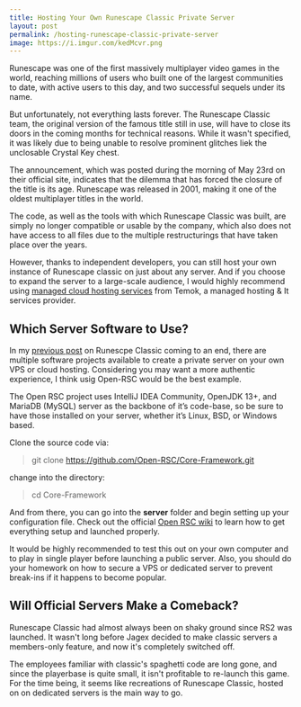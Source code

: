 ```yaml
---
title: Hosting Your Own Runescape Classic Private Server
layout: post
permalink: /hosting-runescape-classic-private-server
image: https://i.imgur.com/kedMcvr.png
---
```


Runescape was one of the first massively multiplayer video games in the world, reaching millions of users who built one of the largest communities to date, with active users to this day, and two successful sequels under its name.

But unfortunately, not everything lasts forever. The Runescape Classic team, the original version of the famous title still in use, will have to close its doors in the coming months for technical reasons. While it wasn't specified, it was likely due to being unable to resolve prominent glitches liek the unclosable Crystal Key chest.

The announcement, which was posted during the morning of May 23rd on their official site, indicates that the dilemma that has forced the closure of the title is its age. Runescape was released in 2001, making it one of the oldest multiplayer titles in the world.

The code, as well as the tools with which Runescape Classic was built, are simply no longer compatible or usable by the company, which also does not have access to all files due to the multiple restructurings that have taken place over the years.

However, thanks to independent developers, you can still host your own instance of Runescape classic on just about any server. And if you choose to expand the server to a large-scale audience, I would highly recommend using [managed cloud hosting services](http://www.temok.com/) from Temok, a managed hosting & It services provider.

## Which Server Software to Use?

In my [previous post](https://www.runescapehall.net/2020/04/27/runescape-classic-is-dead.html) on Runescpe Classic coming to an end, there are multiple software projects available to create a private server on your own VPS or cloud hosting. Considering you may want a more authentic experience, I think usig Open-RSC would be the best example.

The Open RSC project uses IntelliJ IDEA Community, OpenJDK 13+, and MariaDB (MySQL) server as the backbone of it’s code-base, so be sure to have those installed on your server, whether it’s Linux, BSD, or Windows based.

Clone the source code via:

> git clone https://github.com/Open-RSC/Core-Framework.git

change into the directory: 

> cd Core-Framework

And from there, you can go into the **server** folder and begin setting up your configuration file. Check out the official [Open RSC wiki](https://github.com/Open-RSC/Core-Framework#hosting) to learn how to get everything setup and launched properly.

It would be highly recommended to test this out on your own computer and to play in single player before launching a public server. Also, you should do your homework on how to secure a VPS or dedicated server to prevent break-ins if it happens to become popular.

## Will Official Servers Make a Comeback?

Runescape Classic had almost always been on shaky ground since RS2 was launched. It wasn't long before Jagex decided to make classic servers a members-only feature, and now it's completely switched off.

The employees familiar with classic's spaghetti code are long gone, and since the playerbase is quite small, it isn't profitable to re-launch this game. For the time being, it seems like recreations of Runescape Classic, hosted on on dedicated servers is the main way to go.
